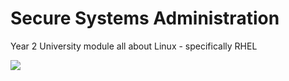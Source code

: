 # Secure Systems Administration
Year 2 University module all about Linux - specifically RHEL

![](secure-systems-admin/images/linux.jpg)